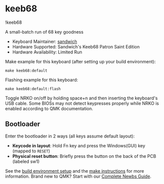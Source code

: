 # keeb68

!keeb68

A small-batch run of 68 key goodness

* Keyboard Maintainer: [sandwich](https://github.com/SandwichRising)
* Hardware Supported: Sandwich's Keeb68 Patron Saint Edition
* Hardware Availability: Limited Run

Make example for this keyboard (after setting up your build environment):

    make keeb68:default

Flashing example for this keyboard:

    make keeb68:default:flash
    
Toggle NRKO on/off by holding space+n and then inserting the keyboard's USB cable. 
Some BIOSs may not detect keypresses properly while NRKO is enabled according to QMK documentation.
    
## Bootloader

Enter the bootloader in 2 ways (all keys assume default layout):

* **Keycode in layout**:  Hold Fn key and press the Windows(GUI) key (mapped to `RESET`)
* **Physical reset button**: Briefly press the button on the back of the PCB (labeled sw1)

See the [build environment setup](https://docs.qmk.fm/#/getting_started_build_tools) and the [make instructions](https://docs.qmk.fm/#/getting_started_make_guide) for more information. Brand new to QMK? Start with our [Complete Newbs Guide](https://docs.qmk.fm/#/newbs).

